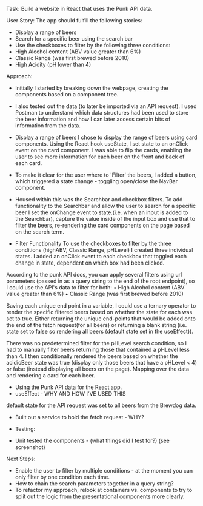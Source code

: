 Task:
Build a website in React that uses the Punk API data.

User Story:
The app should fulfill the following stories:

- Display a range of beers
- Search for a specific beer using the search bar
- Use the checkboxes to filter by the following three conditions:
- High Alcohol content (ABV value greater than 6%)
- Classic Range (was first brewed before 2010)
- High Acidity (pH lower than 4)

Approach:

- Initially I started by breaking down the webpage, creating the components based on a component tree.

- I also tested out the data (to later be imported via an API request). I used Postman to understand which data structures had been used to store the beer information and how I can later access certain bits of information from the data.

- Display a range of beers
  I chose to display the range of beers using card components. Using the React hook useState, I set state to an onClick event on the card component. I was able to flip the cards, enabling the user to see more information for each beer on the front and back of each card.

- To make it clear for the user where to 'Filter' the beers, I added a button, which triggered a state change - toggling open/close the NavBar component.

- Housed within this was the Searchbar and checkbox filters.
  To add functionality to the Searchbar and allow the user to search for a specific beer I set the onChange event to state.(i.e. when an input is added to the Searchbar), capture the value inside of the input box and use that to filter the beers, re-rendering the card components on the page based on the search term.

- Filter Functionality
  To use the checkboxes to filter by the three conditions (highABV, Classic Range, pHLevel) I created three individual states. I added an onClick event to each checkbox that toggled each change in state, dependent on which box had been clicked.

According to the punk API docs, you can apply several filters using url parameters (passed in as a query string to the end of the root endpoint), so I could use the API's data to filter for both:
• High Alcohol content (ABV value greater than 6%)
• Classic Range (was first brewed before 2010)

Saving each unique end point in a variable, I could use a ternary operator to render the specific filtered beers based on whether the state for each was set to true. Either returning the unique end-points that would be added onto the end of the fetch request(for all beers) or returning a blank string (i.e. state set to false so rendering all beers (default state set in the useEffect)).

There was no predetermined filter for the pHLevel search condition, so I had to manually filter beers returning those that contained a pHLevel less than 4. I then conditionally rendered the beers based on whether the acidicBeer state was true (display only those beers that have a pHLevel < 4) or false (instead displaying all beers on the page).
Mapping over the data and rendering a card for each beer.

- Using the Punk API data for the React app.
- useEffect - WHY AND HOW I'VE USED THIS

default state for the API request was set to all beers from the Brewdog data.

- Built out a service to hold the fetch request - WHY?

- Testing:

- Unit tested the components - (what things did I test for?)
  (see screenshot)

Next Steps:

- Enable the user to filter by multiple conditions - at the moment you can only filter by one condition each time.
- How to chain the search parameters together in a query string?
- To refactor my approach, relook at containers vs. components to try to split out the logic from the presentational components more clearly.
